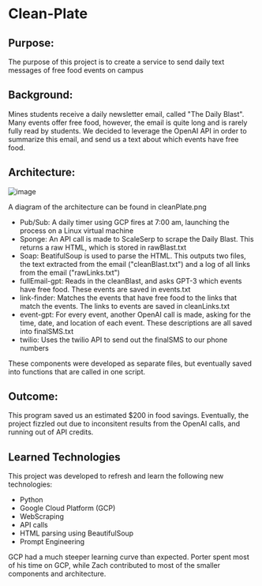 # Clean-Plate

## Purpose:
The purpose of this project is to create a service to send daily text messages of free food events on campus

## Background:
Mines students receive a daily newsletter email, called "The Daily Blast". Many events offer free food, however, the email is quite long and is rarely fully read by students. We decided to leverage the OpenAI API in order to summarize this email, and send us a text about which events have free food.

## Architecture:
![image](https://github.com/disciplesOfDukeNukem/Clean-Plate/assets/98796321/22a5fb62-640a-49f6-a5fb-ec1aeab2d33a)

A diagram of the architecture can be found in cleanPlate.png
 - Pub/Sub: A daily timer using GCP fires at 7:00 am, launching the process on a Linux virtual machine
 - Sponge: An API call is made to ScaleSerp to scrape the Daily Blast. This returns a raw HTML, which is stored in rawBlast.txt
 - Soap: BeatifulSoup is used to parse the HTML. This outputs two files, the text extracted from the email ("cleanBlast.txt") and a log of all links from the email ("rawLinks.txt")
 - fullEmail-gpt: Reads in the cleanBlast, and asks GPT-3 which events have free food. These events are saved in events.txt
 - link-finder: Matches the events that have free food to the links that match the events. The links to events are saved in cleanLinks.txt
 - event-gpt: For every event, another OpenAI call is made, asking for the time, date, and location of each event. These descriptions are all saved into finalSMS.txt
 - twilio: Uses the twilio API to send out the finalSMS to our phone numbers

 These components were developed as separate files, but eventually saved into functions that are called in one script.

 ## Outcome:
 This program saved us an estimated $200 in food savings. Eventually, the project fizzled out due to inconsitent results from the OpenAI calls, and running out of API credits.

 ## Learned Technologies
 This project was developed to refresh and learn the following new technologies:
  - Python
  - Google Cloud Platform (GCP)
  - WebScraping
  - API calls
  - HTML parsing using BeautifulSoup
  - Prompt Engineering

GCP had a much steeper learning curve than expected. Porter spent most of his time on GCP, while Zach contributed to most of the smaller components and architecture.
